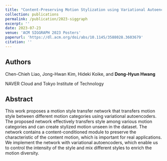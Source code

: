```yaml
---
title: "Content-Preserving Motion Stylization using Variational Autoencoder"
collection: publications
permalink: /publication/2023-siggraph
excerpt: ''
date: 2023-07-23
venue: 'ACM SIGGRAPH 2023 Posters'
paperurl: 'https://dl.acm.org/doi/abs/10.1145/3588028.3603679'
citation: ''
---
```

## Authors
Chen-Chieh Liao, Jong-Hwan Kim, Hideki Koike, and **Dong-Hyun Hwang**

NAVER Cloud and Tokyo Institute of Technology

## Abstract
This work proposes a motion style transfer network that transfers motion style between different motion categories using variational autoencoders. The proposed network effectively transfers style among various motion categories and can create stylized motion unseen in the dataset. The network contains a content-conditioned module to preserve the characteristic of the content motion, which is important for real applications. We implement the network with variational autoencoders, which enable us to control the intensity of the style and mix different styles to enrich the motion diversity.